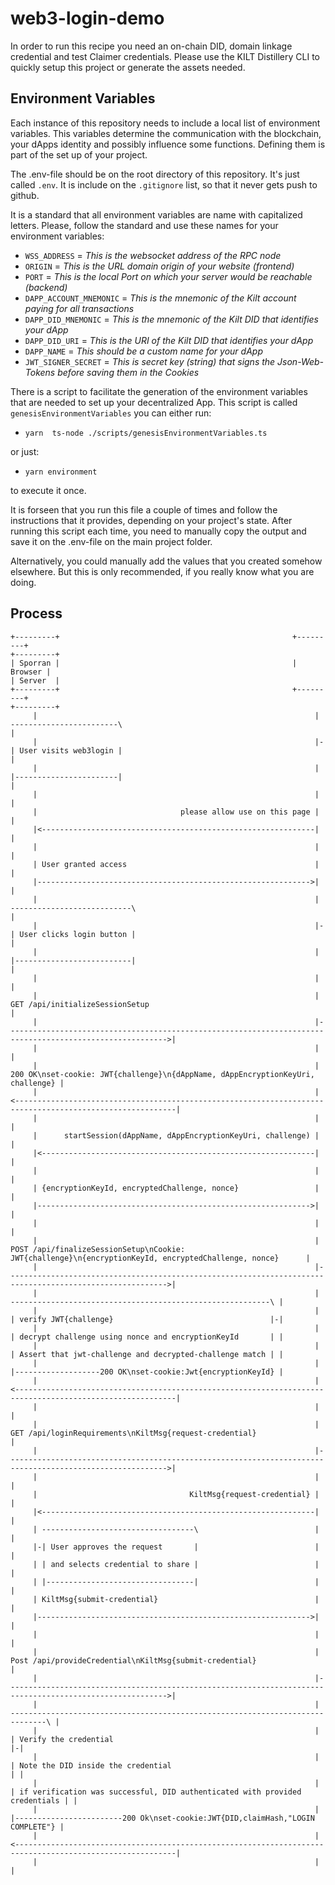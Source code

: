 # web3-login-demo

In order to run this recipe you need an on-chain DID, domain linkage credential and test Claimer credentials.
Please use the KILT Distillery CLI to quickly setup this project or generate the assets needed.

## Environment Variables

Each instance of this repository needs to include a local list of environment variables.
This variables determine the communication with the blockchain, your dApps identity and possibly influence some functions.
Defining them is part of the set up of your project.

The .env-file should be on the root directory of this repository. It's just called `.env`.
It is include on the `.gitignore` list, so that it never gets push to github.

It is a standard that all environment variables are name with capitalized letters.
Please, follow the standard and use these names for your environment variables:

- `WSS_ADDRESS` = _This is the websocket address of the RPC node_
- `ORIGIN` = _This is the URL domain origin of your website (frontend)_
- `PORT` = _This is the local Port on which your server would be reachable (backend)_
- `DAPP_ACCOUNT_MNEMONIC` = _This is the mnemonic of the Kilt account paying for all transactions_
- `DAPP_DID_MNEMONIC` = _This is the mnemonic of the Kilt DID that identifies your dApp_
- `DAPP_DID_URI` = _This is the URI of the Kilt DID that identifies your dApp_
- `DAPP_NAME` = _This should be a custom name for your dApp_
- `JWT_SIGNER_SECRET` = _This is secret key (string) that signs the Json-Web-Tokens before saving them in the Cookies_

There is a script to facilitate the generation of the environment variables that are needed to set up your decentralized App.
This script is called `genesisEnvironmentVariables` you can either
run:

- `yarn  ts-node ./scripts/genesisEnvironmentVariables.ts`

or just:

- `yarn environment`

to execute it once.

It is forseen that you run this file a couple of times and follow the instructions that it provides, depending on your project's state.
After running this script each time, you need to manually copy the output and save it on the .env-file on the main project folder.

Alternatively, you could manually add the values that you created somehow elsewhere.
But this is only recommended, if you really know what you are doing.

## Process

```
+---------+                                                    +---------+                                                                                                 +---------+
| Sporran |                                                    | Browser |                                                                                                 | Server  |
+---------+                                                    +---------+                                                                                                 +---------+
     |                                                              | ------------------------\                                                                                 |
     |                                                              |-| User visits web3login |                                                                                 |
     |                                                              | |-----------------------|                                                                                 |
     |                                                              |                                                                                                           |
     |                                please allow use on this page |                                                                                                           |
     |<-------------------------------------------------------------|                                                                                                           |
     |                                                              |                                                                                                           |
     | User granted access                                          |                                                                                                           |
     |------------------------------------------------------------->|                                                                                                           |
     |                                                              | ---------------------------\                                                                              |
     |                                                              |-| User clicks login button |                                                                              |
     |                                                              | |--------------------------|                                                                              |
     |                                                              |                                                                                                           |
     |                                                              | GET /api/initializeSessionSetup                                                                           |
     |                                                              |---------------------------------------------------------------------------------------------------------->|
     |                                                              |                                                                                                           |
     |                                                              |                           200 OK\nset-cookie: JWT{challenge}\n{dAppName, dAppEncryptionKeyUri, challenge} |
     |                                                              |<----------------------------------------------------------------------------------------------------------|
     |                                                              |                                                                                                           |
     |      startSession(dAppName, dAppEncryptionKeyUri, challenge) |                                                                                                           |
     |<-------------------------------------------------------------|                                                                                                           |
     |                                                              |                                                                                                           |
     | {encryptionKeyId, encryptedChallenge, nonce}                 |                                                                                                           |
     |------------------------------------------------------------->|                                                                                                           |
     |                                                              |                                                                                                           |
     |                                                              | POST /api/finalizeSessionSetup\nCookie: JWT{challenge}\n{encryptionKeyId, encryptedChallenge, nonce}      |
     |                                                              |---------------------------------------------------------------------------------------------------------->|
     |                                                              |                                               ----------------------------------------------------------\ |
     |                                                              |                                               | verify JWT{challenge}                                   |-|
     |                                                              |                                               | decrypt challenge using nonce and encryptionKeyId       | |
     |                                                              |                                               | Assert that jwt-challenge and decrypted-challenge match | |
     |                                                              |                                               |-------------------200 OK\nset-cookie:Jwt{encryptionKeyId} |
     |                                                              |<----------------------------------------------------------------------------------------------------------|
     |                                                              |                                                                                                           |
     |                                                              | GET /api/loginRequirements\nKiltMsg{request-credential}                                                   |
     |                                                              |---------------------------------------------------------------------------------------------------------->|
     |                                                              |                                                                                                           |
     |                                  KiltMsg{request-credential} |                                                                                                           |
     |<-------------------------------------------------------------|                                                                                                           |
     | ----------------------------------\                          |                                                                                                           |
     |-| User approves the request       |                          |                                                                                                           |
     | | and selects credential to share |                          |                                                                                                           |
     | |---------------------------------|                          |                                                                                                           |
     | KiltMsg{submit-credential}                                   |                                                                                                           |
     |------------------------------------------------------------->|                                                                                                           |
     |                                                              |                                                                                                           |
     |                                                              | Post /api/provideCredential\nKiltMsg{submit-credential}                                                   |
     |                                                              |---------------------------------------------------------------------------------------------------------->|
     |                                                              |                           ------------------------------------------------------------------------------\ |
     |                                                              |                           | Verify the credential                                                       |-|
     |                                                              |                           | Note the DID inside the credential                                          | |
     |                                                              |                           | if verification was successful, DID authenticated with provided credentials | |
     |                                                              |                           |------------------------200 Ok\nset-cookie:JWT{DID,claimHash,"LOGIN COMPLETE"} |
     |                                                              |<----------------------------------------------------------------------------------------------------------|
     |                                                              |                                                                                                           |
```